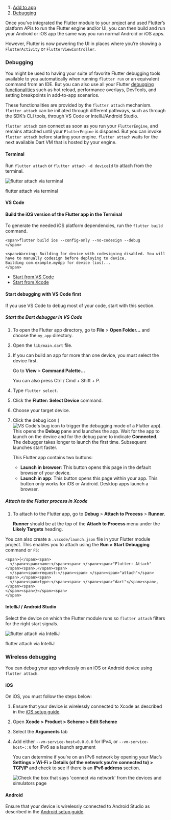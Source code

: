 1.  [Add to app](https://docs.flutter.dev/add-to-app)
2.  [Debugging](https://docs.flutter.dev/add-to-app/debugging)

Once you’ve integrated the Flutter module to your project and used Flutter’s platform APIs to run the Flutter engine and/or UI, you can then build and run your Android or iOS app the same way you run normal Android or iOS apps.

However, Flutter is now powering the UI in places where you’re showing a `FlutterActivity` or `FlutterViewController`.

### Debugging

You might be used to having your suite of favorite Flutter debugging tools available to you automatically when running `flutter run` or an equivalent command from an IDE. But you can also use all your Flutter [debugging functionalities](https://docs.flutter.dev/testing/debugging) such as hot reload, performance overlays, DevTools, and setting breakpoints in add-to-app scenarios.

These functionalities are provided by the `flutter attach` mechanism. `flutter attach` can be initiated through different pathways, such as through the SDK’s CLI tools, through VS Code or IntelliJ/Android Studio.

`flutter attach` can connect as soon as you run your `FlutterEngine`, and remains attached until your `FlutterEngine` is disposed. But you can invoke `flutter attach` before starting your engine. `flutter attach` waits for the next available Dart VM that is hosted by your engine.

#### Terminal

Run `flutter attach` or `flutter attach -d deviceId` to attach from the terminal.

![flutter attach via terminal](https://docs.flutter.dev/assets/images/docs/development/add-to-app/debugging/cli-attach.png)

flutter attach via terminal

#### VS Code

#### Build the iOS version of the Flutter app in the Terminal

To generate the needed iOS platform dependencies, run the `flutter build` command.

```
<span>flutter build ios --config-only --no-codesign --debug
</span>
```

```
<span>Warning: Building for device with codesigning disabled. You will have to manually codesign before deploying to device.
Building com.example.myApp for device (ios)...
</span>
```

-   [Start from VS Code](https://docs.flutter.dev/add-to-app/debugging#from-vscode-to-xcode-ios)
-   [Start from Xcode](https://docs.flutter.dev/add-to-app/debugging#from-xcode-ios)

#### Start debugging with VS Code first

If you use VS Code to debug most of your code, start with this section.

##### Start the Dart debugger in VS Code

1.  To open the Flutter app directory, go to **File** \> **Open Folder…** and choose the `my_app` directory.
    
2.  Open the `lib/main.dart` file.
    
3.  If you can build an app for more than one device, you must select the device first.
    
    Go to **View** \> **Command Palette…**
    
    You can also press Ctrl / Cmd + Shift + P.
    
4.  Type `flutter select`.
    
5.  Click the **Flutter: Select Device** command.
    
6.  Choose your target device.
    
7.  Click the debug icon (![VS Code's bug icon to trigger the debugging mode of a Flutter app](https://docs.flutter.dev/assets/images/docs/testing/debugging/vscode-ui/icons/debug.png)). This opens the **Debug** pane and launches the app. Wait for the app to launch on the device and for the debug pane to indicate **Connected**. The debugger takes longer to launch the first time. Subsequent launches start faster.
    
    This Flutter app contains two buttons:
    
    -   **Launch in browser**: This button opens this page in the default browser of your device.
    -   **Launch in app**: This button opens this page within your app. This button only works for iOS or Android. Desktop apps launch a browser.

##### Attach to the Flutter process in Xcode

1.  To attach to the Flutter app, go to **Debug** \> **Attach to Process** \> **Runner**.
    
    **Runner** should be at the top of the **Attach to Process** menu under the **Likely Targets** heading.
    

You can also create a `.vscode/launch.json` file in your Flutter module project. This enables you to attach using the **Run > Start Debugging** command or `F5`:

```
<span>{</span><span>
  </span><span>name:</span><span> </span><span>"Flutter: Attach"</span><span>,</span><span>
  </span><span>request:</span><span> </span><span>"attach"</span><span>,</span><span>
  </span><span>type:</span><span> </span><span>"dart"</span><span>,</span><span>
</span><span>}</span><span>
</span>
```

#### IntelliJ / Android Studio

Select the device on which the Flutter module runs so `flutter attach` filters for the right start signals.

![flutter attach via IntelliJ](https://docs.flutter.dev/assets/images/docs/development/add-to-app/debugging/intellij-attach.png)

flutter attach via IntelliJ

### Wireless debugging

You can debug your app wirelessly on an iOS or Android device using `flutter attach`.

#### iOS

On iOS, you must follow the steps below:

1.  Ensure that your device is wirelessly connected to Xcode as described in the [iOS setup guide](https://docs.flutter.dev/get-started/install/macos/mobile-ios).
    
2.  Open **Xcode > Product > Scheme > Edit Scheme**
    
3.  Select the **Arguments** tab
    
4.  Add either `--vm-service-host=0.0.0.0` for IPv4, or `--vm-service-host=::0` for IPv6 as a launch argument
    
    You can determine if you’re on an IPv6 network by opening your Mac’s **Settings > Wi-Fi > Details (of the network you’re connected to) > TCP/IP** and check to see if there is an **IPv6 address** section.
    
    ![Check the box that says 'connect via network' from the devices and simulators page](https://docs.flutter.dev/assets/images/docs/development/add-to-app/debugging/wireless-port.png)
    

#### Android

Ensure that your device is wirelessly connected to Android Studio as described in the [Android setup guide](https://docs.flutter.dev/get-started/install/macos/mobile-android?tab=physical#configure-your-target-android-device).